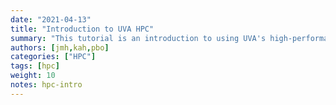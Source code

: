 ```yaml
---
date: "2021-04-13"
title: "Introduction to UVA HPC"
summary: "This tutorial is an introduction to using UVA's high-performance computing (HPC) system."
authors: [jmh,kah,pbo]
categories: ["HPC"]
tags: [hpc]
weight: 10
notes: hpc-intro
---
```


